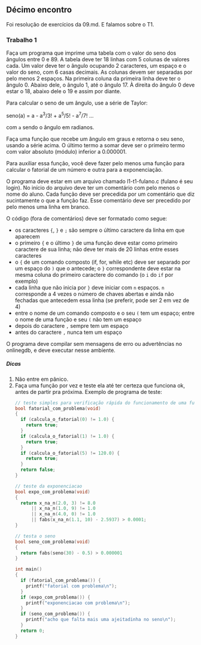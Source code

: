 ## Décimo encontro

Foi resolução de exercícios da 09.md. E falamos sobre o T1.

### Trabalho 1

Faça um programa que imprime uma tabela com o valor do seno dos ângulos entre 0 e 89.
A tabela deve ter 18 linhas com 5 colunas de valores cada.
Um valor deve ter o ângulo ocupando 2 caracteres, um espaço e o valor do seno, com 6 casas decimais.
As colunas devem ser separadas por pelo menos 2 espaços.
Na primeira coluna da primeira linha deve ter o ângulo 0.
Abaixo dele, o ângulo 1, até o ângulo 17.
À direita do ângulo 0 deve estar o 18, abaixo dele o 19 e assim por diante.

Para calcular o seno de um ângulo, use a série de Taylor:
    
   seno(a) = a - a<sup>3</sup>/3! + a<sup>5</sup>/5! - a<sup>7</sup>/7! ...
    
   com `a` sendo o ângulo em radianos.

Faça uma função que recebe um ângulo em graus e retorna o seu seno, usando a série acima.
O último termo a somar deve ser o primeiro termo com valor absoluto (módulo) inferior a 0.000001.

Para auxiliar essa função, você deve fazer pelo menos uma função para calcular o fatorial de um número e outra para a exponenciação.

O programa deve estar em um arquivo chamado l1-t1-fulano.c (fulano é seu login).
No início do arquivo deve ter um comentário com pelo menos o nome do aluno.
Cada função deve ser precedida por um comentário que diz sucintamente o que a função faz.
Esse comentário deve ser precedido por pelo menos uma linha em branco.

O código (fora de comentários) deve ser formatado como segue:
- os caracteres `{`, `}` e `;` são sempre o último caractere da linha em que aparecem
- o primeiro `{` e o último `}` de uma função deve estar como primeiro caractere de sua linha; não deve ter mais de 20 linhas entre esses caracteres
- o `{` de um comando composto (if, for, while etc) deve ser separado por um espaço do `)` que o antecede;
   o `}` correspondente deve estar na mesma coluna do primeiro caractere do comando (o `i` do `if` por exemplo)
- cada linha que não inicia por `}` deve iniciar com `n` espaços. `n` corresponde a 4 vezes o número de chaves abertas e ainda não fechadas que antecedem essa linha (se preferir, pode ser 2 em vez de 4)
- entre o nome de um comando composto e o seu `(` tem um espaço; entre o nome de uma função e seu `(` não tem um espaço
- depois do caractere `,` sempre tem um espaço
- antes do caractere `,` nunca tem um espaço

O programa deve compilar sem mensagens de erro ou advertências no onlinegdb, e deve executar nesse ambiente.

##### Dicas

1. Não entre em pânico.
2. Faça uma função por vez e teste ela até ter certeza que funciona ok, antes de partir pra próxima.
   Exemplo de programa de teste:
   ```c
   // teste simples para verificação rápida do funcionamento de uma função que calcula o fatorial
   bool fatorial_com_problema(void)
   {
     if (calcula_o_fatorial(0) != 1.0) {
       return true;
     }
     if (calcula_o_fatorial(1) != 1.0) {
       return true;
     }
     if (calcula_o_fatorial(5) != 120.0) {
       return true;
     }
     return false;
   }
   
   // teste da exponenciacao
   bool expo_com_problema(void)
   {
     return x_na_n(2.0, 3) != 8.0
         || x_na_n(1.0, 9) != 1.0
         || x_na_n(4.0, 0) != 1.0
         || fabs(x_na_n(1.1, 10) - 2.5937) > 0.0001;
   }
   
   // testa o seno
   bool seno_com_problema(void)
   {
     return fabs(seno(30) - 0.5) > 0.000001
   }
   
   int main()
   {
     if (fatorial_com_problema()) {
       printf("fatorial com problema\n");
     }
     if (expo_com_problema()) {
       printf("exponenciacao com problema\n");
     }
     if (seno_com_problema()) {
       printf("acho que falta mais uma ajeitadinha no seno\n");
     }
     return 0;
   }
   ```
